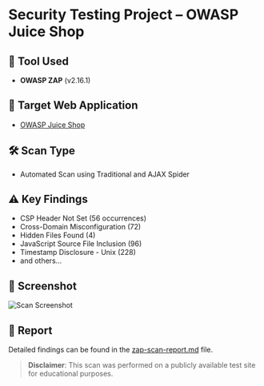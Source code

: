 # Security Testing Project – OWASP Juice Shop

## 🔐 Tool Used
- **OWASP ZAP** (v2.16.1)

## 🧪 Target Web Application
- [OWASP Juice Shop](https://juice-shop.herokuapp.com/)

## 🛠️ Scan Type
- Automated Scan using Traditional and AJAX Spider

## ⚠️ Key Findings
- CSP Header Not Set (56 occurrences)
- Cross-Domain Misconfiguration (72)
- Hidden Files Found (4)
- JavaScript Source File Inclusion (96)
- Timestamp Disclosure - Unix (228)
- and others...

## 📸 Screenshot
![Scan Screenshot](screenshot.png)

## 📂 Report
Detailed findings can be found in the [zap-scan-report.md](zap-scan-report.md) file.

> **Disclaimer**: This scan was performed on a publicly available test site for educational purposes.
